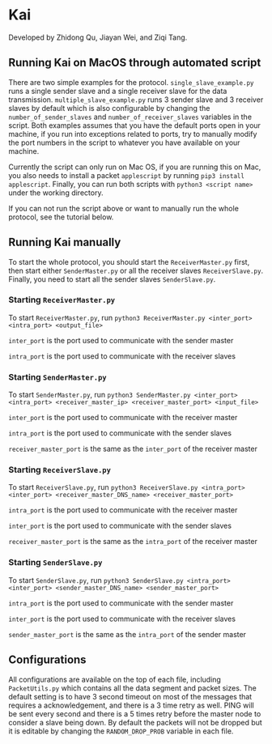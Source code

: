 # Kai

Developed by Zhidong Qu, Jiayan Wei, and Ziqi Tang.

## Running Kai on MacOS through automated script 

There are two simple examples for the protocol. `single_slave_example.py` runs a single sender slave and a single receiver slave for the data transmission. `multiple_slave_example.py` runs 3 sender slave and 3 receiver slaves by default which is also configurable by changing the `number_of_sender_slaves` and `number_of_receiver_slaves` variables in the script. Both examples assumes that you have the default ports open in your machine, if you run into exceptions related to ports, try to manually modify the port numbers in the script to whatever you have available on your machine. 

Currently the script can only run on Mac OS, if you are running this on Mac, you also needs to install a packet `applescript` by running `pip3 install applescript`. Finally, you can run both scripts with `python3 <script name>` under the working directory.

If you can not run the script above or want to manually run the whole protocol, see the tutorial below.


## Running Kai manually

To start the whole protocol, you should start the `ReceiverMaster.py` first, then start either `SenderMaster.py` or all the receiver slaves `ReceiverSlave.py`. Finally, you need to start all the sender slaves `SenderSlave.py`. 


### Starting `ReceiverMaster.py`

To start `ReceiverMaster.py`, run `python3 ReceiverMaster.py <inter_port> <intra_port> <output_file>`

`inter_port` is the port used to communicate with the sender master

`intra_port` is the port used to communicate with the receiver slaves

### Starting `SenderMaster.py`

To start `SenderMaster.py`, run `python3 SenderMaster.py <inter_port> <intra_port> <receiver_master_ip> <receiver_master_port> <input_file>`

`inter_port` is the port used to communicate with the receiver master

`intra_port` is the port used to communicate with the sender slaves

`receiver_master_port` is the same as the `inter_port` of the receiver master

### Starting `ReceiverSlave.py`

To start `ReceiverSlave.py`, run `python3 ReceiverSlave.py <intra_port> <inter_port> <receiver_master_DNS_name> <receiver_master_port>`

`intra_port` is the port used to communicate with the receiver master

`inter_port` is the port used to communicate with the sender slaves

`receiver_master_port` is the same as the `intra_port` of the receiver master

### Starting `SenderSlave.py`

To start `SenderSlave.py`, run `python3 SenderSlave.py <intra_port> <inter_port> <sender_master_DNS_name> <sender_master_port>`

`intra_port` is the port used to communicate with the sender master

`inter_port` is the port used to communicate with the receiver slaves

`sender_master_port` is the same as the `intra_port` of the sender master

## Configurations

All configurations are available on the top of each file, including `PacketUtils.py` which contains all the data segment and packet sizes. 
The default setting is to have 3 second timeout on most of the messages that requires a acknowledgement, and there is a 3 time retry as well. PING will be sent every second and there is a 5 times retry before the master node to consider a slave being down. 
By default the packets will not be dropped but it is editable by changing the `RANDOM_DROP_PROB` variable in each file. 
